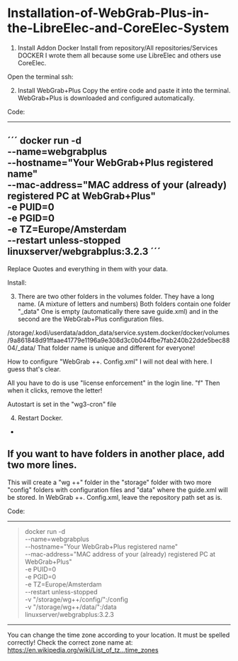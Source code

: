 # Installation-of-WebGrab-Plus-in-the-LibreElec-and-CoreElec-System


1.  Install Addon Docker
Install from repository/All repositories/Services    DOCKER
I wrote them all because some use LibreElec and others use CoreElec.

Open the terminal ssh:

2.  Install WebGrab+Plus
Copy the entire code and paste it into the terminal. WebGrab+Plus is downloaded and configured automatically.
 
Code:

-----------------------------------------------------------------------------------------------------------------------------------------------
´´´
docker run -d \
  --name=webgrabplus \
  --hostname="Your WebGrab+Plus registered name" \
  --mac-address="MAC address of your (already) registered PC at WebGrab+Plus" \
  -e PUID=0 \
  -e PGID=0 \
  -e TZ=Europe/Amsterdam \
  --restart unless-stopped \
  linuxserver/webgrabplus:3.2.3
´´´ 
 ---------------------------------------------------------------------------------------------------------------------------------------------- 
  
Replace Quotes and everything in them with your data.

Install:

3.  There are two other folders in the volumes folder. They have a long name. (A mixture of letters and numbers) 
Both folders contain one folder  "_data"
One is empty (automatically there save guide.xml) and in the second are the WebGrab+Plus configuration files.

/storage/.kodi/userdata/addon_data/service.system.docker/docker/volumes/9a861848d91ffaae41779e1196a9e308d3c0b044fbe7fab240b22dde5bec8804/_data/
That folder name is unique and different for everyone!

How to configure "WebGrab ++. Config.xml" I will not deal with here. I guess that's clear. 

All you have to do is use "license enforcement" in the login line. "f" Then when it clicks, remove the letter!

Autostart is set in the "wg3-cron" file

4.  Restart Docker.



-
If you want to have folders in another place, add two more lines.
-

This will create a "wg ++" folder in the "storage" folder with two more "config" folders with configuration files and "data" where the guide.xml will be stored. In WebGrab ++. Config.xml, leave the repository path set as is.

Code:

-----------------------------------------------------------------------------------------------------------------------------------------------

>docker run -d \
  --name=webgrabplus \
  --hostname="Your WebGrab+Plus registered name" \
  --mac-address="MAC address of your (already) registered PC at WebGrab+Plus" \
  -e PUID=0 \
  -e PGID=0 \
  -e TZ=Europe/Amsterdam \
  --restart unless-stopped \
  -v "/storage/wg++/config/":/config \
  -v "/storage/wg++/data/":/data \
  linuxserver/webgrabplus:3.2.3
  
------------------------------------------------------------------------------------------------------------------------------------------------                    
You can change the time zone according to your location. It must be spelled correctly!
Check the correct zone name at:
https://en.wikipedia.org/wiki/List_of_tz...time_zones 

